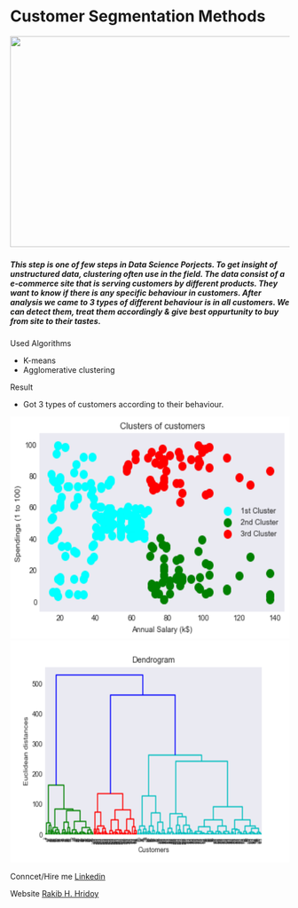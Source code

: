 <h1> Customer Segmentation Methods </h1>
<img src= "https://blog.intercomassets.com/blog/wp-content/uploads/2020/10/Customer-segmentation-performance-matrix.png" height= "380px" width= "780px">

<h5> This step is one of few steps in Data Science Porjects. To get insight of unstructured data, clustering often use in the field. The data consist of a e-commerce site that is serving customers by different products. They want to know if there is any specific behaviour in customers. After analysis we came to 3 types of different behaviour is in all customers. We can detect them, treat them accordingly & give best oppurtunity to buy from site to their tastes.</h5>

Used Algorithms
  - K-means 
  - Agglomerative clustering



Result
   * Got 3 types of customers according to their behaviour. 
   
<img src= "https://github.com/rakibhhridoy/Customer-Segmentation-Clustering/blob/master/Graphs/cluster.png" height= "400px" width = "680px">
<img src= "https://github.com/rakibhhridoy/Customer-Segmentation-Clustering/blob/master/Graphs/dendogram.png" height= "400px" width = "680px">











   
Conncet/Hire me 
[Linkedin](https://linkedin.com/in/rakibhhridoy)







Website 
[Rakib H. Hridoy](https://rakibhhridoy.github.io)
